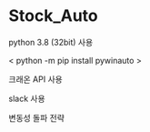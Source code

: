 # Stock_Auto

python 3.8 (32bit) 사용

< python -m pip install pywinauto > 

크래온 API 사용

slack 사용

변동성 돌파 전략




